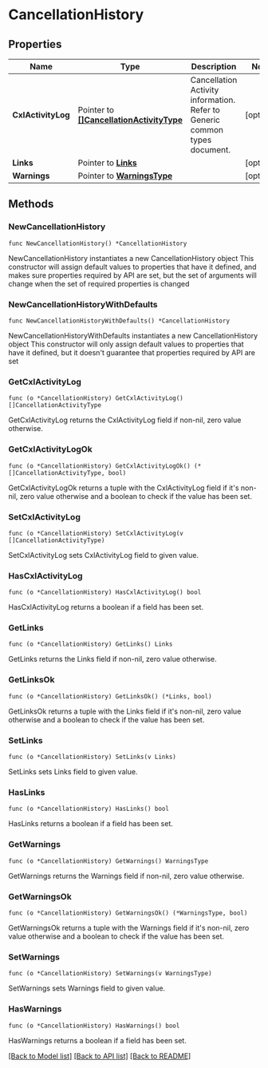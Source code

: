 # CancellationHistory

## Properties

Name | Type | Description | Notes
------------ | ------------- | ------------- | -------------
**CxlActivityLog** | Pointer to [**[]CancellationActivityType**](CancellationActivityType.md) | Cancellation Activity information. Refer to Generic common types document. | [optional] 
**Links** | Pointer to [**Links**](Links.md) |  | [optional] 
**Warnings** | Pointer to [**WarningsType**](WarningsType.md) |  | [optional] 

## Methods

### NewCancellationHistory

`func NewCancellationHistory() *CancellationHistory`

NewCancellationHistory instantiates a new CancellationHistory object
This constructor will assign default values to properties that have it defined,
and makes sure properties required by API are set, but the set of arguments
will change when the set of required properties is changed

### NewCancellationHistoryWithDefaults

`func NewCancellationHistoryWithDefaults() *CancellationHistory`

NewCancellationHistoryWithDefaults instantiates a new CancellationHistory object
This constructor will only assign default values to properties that have it defined,
but it doesn't guarantee that properties required by API are set

### GetCxlActivityLog

`func (o *CancellationHistory) GetCxlActivityLog() []CancellationActivityType`

GetCxlActivityLog returns the CxlActivityLog field if non-nil, zero value otherwise.

### GetCxlActivityLogOk

`func (o *CancellationHistory) GetCxlActivityLogOk() (*[]CancellationActivityType, bool)`

GetCxlActivityLogOk returns a tuple with the CxlActivityLog field if it's non-nil, zero value otherwise
and a boolean to check if the value has been set.

### SetCxlActivityLog

`func (o *CancellationHistory) SetCxlActivityLog(v []CancellationActivityType)`

SetCxlActivityLog sets CxlActivityLog field to given value.

### HasCxlActivityLog

`func (o *CancellationHistory) HasCxlActivityLog() bool`

HasCxlActivityLog returns a boolean if a field has been set.

### GetLinks

`func (o *CancellationHistory) GetLinks() Links`

GetLinks returns the Links field if non-nil, zero value otherwise.

### GetLinksOk

`func (o *CancellationHistory) GetLinksOk() (*Links, bool)`

GetLinksOk returns a tuple with the Links field if it's non-nil, zero value otherwise
and a boolean to check if the value has been set.

### SetLinks

`func (o *CancellationHistory) SetLinks(v Links)`

SetLinks sets Links field to given value.

### HasLinks

`func (o *CancellationHistory) HasLinks() bool`

HasLinks returns a boolean if a field has been set.

### GetWarnings

`func (o *CancellationHistory) GetWarnings() WarningsType`

GetWarnings returns the Warnings field if non-nil, zero value otherwise.

### GetWarningsOk

`func (o *CancellationHistory) GetWarningsOk() (*WarningsType, bool)`

GetWarningsOk returns a tuple with the Warnings field if it's non-nil, zero value otherwise
and a boolean to check if the value has been set.

### SetWarnings

`func (o *CancellationHistory) SetWarnings(v WarningsType)`

SetWarnings sets Warnings field to given value.

### HasWarnings

`func (o *CancellationHistory) HasWarnings() bool`

HasWarnings returns a boolean if a field has been set.


[[Back to Model list]](../README.md#documentation-for-models) [[Back to API list]](../README.md#documentation-for-api-endpoints) [[Back to README]](../README.md)


